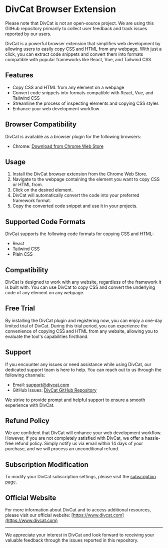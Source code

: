 # DivCat Browser Extension

Please note that DivCat is not an open-source project. We are using this GitHub repository primarily to collect user feedback and track issues reported by our users.

DivCat is a powerful browser extension that simplifies web development by allowing users to easily copy CSS and HTML from any webpage. With just a click, you can extract code snippets and convert them into formats compatible with popular frameworks like React, Vue, and Tailwind CSS.

## Features

- Copy CSS and HTML from any element on a webpage
- Convert code snippets into formats compatible with React, Vue, and Tailwind CSS
- Streamline the process of inspecting elements and copying CSS styles
- Enhance your web development workflow

## Browser Compatibility

DivCat is available as a browser plugin for the following browsers:

- Chrome: [Download from Chrome Web Store](https://chrome.google.com/webstore/detail/divcat/your-extension-id)

## Usage

1. Install the DivCat browser extension from the Chrome Web Store.
2. Navigate to the webpage containing the element you want to copy CSS or HTML from.
3. Click on the desired element.
4. DivCat will automatically convert the code into your preferred framework format.
5. Copy the converted code snippet and use it in your projects.

## Supported Code Formats

DivCat supports the following code formats for copying CSS and HTML:

- React
- Tailwind CSS
- Plain CSS

## Compatibility

DivCat is designed to work with any website, regardless of the framework it is built with. You can use DivCat to copy CSS and convert the underlying code of any element on any webpage.

## Free Trial

By installing the DivCat plugin and registering now, you can enjoy a one-day limited trial of DivCat. During this trial period, you can experience the convenience of copying CSS and HTML from any website, allowing you to evaluate the tool's capabilities firsthand.

## Support

If you encounter any issues or need assistance while using DivCat, our dedicated support team is here to help. You can reach out to us through the following channels:

- Email: support@divcat.com
- GitHub Issues: [DivCat GitHub Repository](https://github.com/DivCat/DivCat)

We strive to provide prompt and helpful support to ensure a smooth experience with DivCat.

## Refund Policy

We are confident that DivCat will enhance your web development workflow. However, if you are not completely satisfied with DivCat, we offer a hassle-free refund policy. Simply notify us via email within 14 days of your purchase, and we will process an unconditional refund.

## Subscription Modification

To modify your DivCat subscription settings, please visit the [subscription page](http://divcat/dashboard/subscription).

## Official Website

For more information about DivCat and to access additional resources, please visit our official website: [https://www.divcat.com](https://www.divcat.com)

---

We appreciate your interest in DivCat and look forward to receiving your valuable feedback through the issues reported in this repository.
